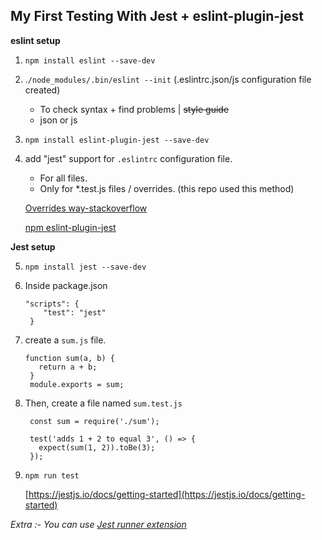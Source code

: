 
## My First Testing With Jest + eslint-plugin-jest

**eslint setup**

 1. `npm install eslint --save-dev`
 2. .`/node_modules/.bin/eslint --init`   (.eslintrc.json/js configuration file created)
 
 
    - To check syntax + find problems  | ~~style guide~~
    - json or js
			  
 3. `npm install eslint-plugin-jest --save-dev`
 4. add "jest" support for `.eslintrc` configuration file.
 
 
    - For all files.
    - Only for *.test.js files / overrides.   (this repo used this method)
		 
	[Overrides way-stackoverflow](https://stackoverflow.com/a/69755865/13237885)
	
	[npm eslint-plugin-jest](https://www.npmjs.com/package/eslint-plugin-jest)

**Jest setup**

 5. `npm install jest --save-dev`
 6. Inside package.json
		 

        "scripts": {
	        "test": "jest"
	     }
	    
7. create a `sum.js`  file.
 
 	   function sum(a, b) {
	      return a + b;
	    }
	    module.exports = sum;
8. Then, create a file named `sum.test.js`
	

	    const sum = require('./sum');
	    
	    test('adds 1 + 2 to equal 3', () => {
	      expect(sum(1, 2)).toBe(3);
	    });
9. `npm run test`

   [https://jestjs.io/docs/getting-started](https://jestjs.io/docs/getting-started)


*Extra :- You can use [Jest runner extension](https://marketplace.visualstudio.com/items?itemName=Orta.vscode-jest&ssr=false#review-details)*

